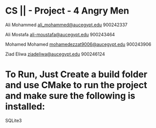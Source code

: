 # CS || - Project - 4 Angry Men

Ali Mohammed ali_mohammed@aucegypt.edu 900242337 

Ali Mostafa ali-moustafa@aucegypt.edu 900243464  

Mohamed Mohamed mohamedezzat9006@aucegypt.edu 900243906 

Ziad Eliwa ziadeliwa@aucegypt.edu 900246124
 
# To Run, Just Create a build folder and use CMake to run the project and make sure the following is installed: 
SQLite3 

